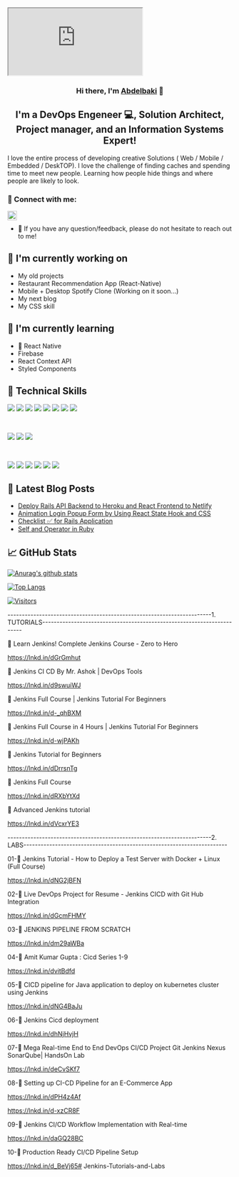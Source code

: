 <iframe src="https://sajbisnljkgzjvu7ml06gq.on.drv.tw/mes%20cours/slide/iot.html"> "" </iframe>

<h3 align="center">
Hi there, I'm <a href="http://www.sites.google.com/view/abdelbakibouzaienne/" target="_blank" rel="noreferrer">Abdelbaki</a> 👋
</h3>

<h2 align="center">
I'm a DevOps Engeneer 💻, Solution Architect, Project manager, and an Information Systems Expert!
</h2> 

I love the entire process of developing creative Solutions ( Web / Mobile / Embedded / DeskTOP). I love the challenge of finding caches and spending time to meet new people. Learning how people hide things and where people are likely to look.

### 🤝 Connect with me:


<a href="https://www.linkedin.com/in/abdelbaki-bouzaienne-367b8132/"><img align="left" src="https://raw.githubusercontent.com/yushi1007/yushi1007/main/images/linkedin.svg" alt="Abdelbaki Bouzaienne | LinkedIn" width="21px"/></a>
</br>
- 💬 If you have any question/feedback, please do not hesitate to reach out to me!

## 🔭 I'm currently working on

- My old projects
- Restaurant Recommendation App (React-Native)
- Mobile + Desktop Spotify Clone (Working on it soon...)
- My next blog
- My CSS skill

## 🌱 I'm currently learning

- 📱 React Native
- Firebase
- React Context API
- Styled Components  

## 💼 Technical Skills

![](https://img.shields.io/badge/Code-React-informational?style=flat&logo=react&color=61DAFB)
![](https://img.shields.io/badge/Code-Redux-informational?style=flat&logo=Redux&color=764ABC)
![](https://img.shields.io/badge/Code-JavaScript-informational?style=flat&logo=JavaScript&color=F7DF1E)
![](https://img.shields.io/badge/Code-Ruby-informational?style=flat&logo=Ruby&color=CC342D)
![](https://img.shields.io/badge/Code-Ruby_on_Rails-informational?style=flat&logo=Ruby-On-Rails&color=CC0000)
![](https://img.shields.io/badge/Code-HTML5-informational?style=flat&logo=HTML5&color=E34F26)
![](https://img.shields.io/badge/Code-PostgreSQL-informational?style=flat&logo=PostgreSQL&color=336791)
![](https://img.shields.io/badge/Code-SQLite-informational?style=flat&logo=SQLite&color=003B57)

</br>

![](https://img.shields.io/badge/Style-Bootstrap-informational?style=flat&logo=Bootstrap&color=7952B3)
![](https://img.shields.io/badge/Style-CSS3-informational?style=flat&logo=CSS3&color=1572B6)
![](https://img.shields.io/badge/Style-styled--components-informational?style=flat&logo=styled-components&color=DB7093)


</br>

![](https://img.shields.io/badge/Tools-Figma-informational?style=flat&logo=Figma&color=F24E1E)
![](https://img.shields.io/badge/Tools-NPM-informational?style=flat&logo=NPM&color=CB3837)
![](https://img.shields.io/badge/Tools-Heroku-informational?style=flat&logo=Heroku&color=430098)
![](https://img.shields.io/badge/Tools-Netlify-informational?style=flat&logo=netlify&color=00C7B7)
![](https://img.shields.io/badge/Tools-Git-informational?style=flat&logo=Git&color=F05032)
![](https://img.shields.io/badge/Tools-GitHub-informational?style=flat&logo=GitHub&color=181717)

## 📝 Latest Blog Posts

- [Deploy Rails API Backend to Heroku and React Frontend to Netlify](https://yushi95.medium.com/deploy-rails-api-backend-to-heroku-and-react-frontend-to-netlify-b515239d5022)
- [Animation Login Popup Form by Using React State Hook and CSS](https://medium.com/geekculture/animation-login-popup-form-by-using-react-state-hook-and-css-7ecf803f1fa9)
- [Checklist ✅ for Rails Application](https://yushi95.medium.com/checklist-for-rails-application-30868cb4f48b)
- [Self and Operator in Ruby](https://blog.usejournal.com/self-in-ruby-5e8a91fa4602)

## 📈 GitHub Stats 

[![Anurag's github stats](https://github-readme-stats.vercel.app/api?username=yushi1007)](https://github.com/yushi1007)

[![Top Langs](https://github-readme-stats.vercel.app/api/top-langs/?username=yushi1007&layout=compact)](https://github.com/yushi1007)

[![Visitors](https://visitor-badge.glitch.me/badge?page_id=yushi1007.yushi1007)](https://www.yushi.dev/)




-----------------------------------------------------------------------1. TUTORIALS-----------------------------------------------------------------------

🔴 Learn Jenkins! Complete Jenkins Course -
Zero to Hero

https://lnkd.in/dGrGmhut

🔴 Jenkins CI CD By Mr. Ashok | DevOps Tools

https://lnkd.in/d9swuiWJ

🔴 Jenkins Full Course | Jenkins Tutorial For Beginners

https://lnkd.in/d-_qhBXM

🔴 Jenkins Full Course in 4 Hours | Jenkins Tutorial For Beginners

https://lnkd.in/d-wjPAKh

🔴 Jenkins Tutorial for Beginners

https://lnkd.in/dDrrsnTg

🔴 Jenkins Full Course

https://lnkd.in/dRXbYtXd

🔴 Advanced Jenkins tutorial

https://lnkd.in/dVcxrYE3

-----------------------------------------------------------------------2. LABS-----------------------------------------------------------------------

01-🔴 Jenkins Tutorial - How to Deploy a Test Server with Docker + Linux (Full Course)

https://lnkd.in/dNG2jBFN

02-🔴 Live DevOps Project for Resume - Jenkins
CICD with Git Hub Integration

https://lnkd.in/dGcmFHMY

03-🔴 JENKINS PIPELINE FROM SCRATCH

https://lnkd.in/dm29aWBa

04-🔴 Amit Kumar Gupta : Cicd Series 1-9

https://lnkd.in/dvitBdfd

05-🔴 CICD pipeline for Java application to deploy on kubernetes cluster using Jenkins

https://lnkd.in/dNG4BaJu

06-🔴 Jenkins Cicd deployment

https://lnkd.in/dhNjHvjH

07-🔴 Mega Real-time End to End DevOps CI/CD Project Git Jenkins Nexus SonarQube| HandsOn Lab

https://lnkd.in/deCvSKf7

08-🔴 Setting up CI-CD Pipeline for an E-Commerce App

https://lnkd.in/dPH4z4Af

https://lnkd.in/d-xzCR8F

09-🔴 Jenkins CI/CD Workflow Implementation with Real-time

https://lnkd.in/daGQ28BC

10-🔴 Production Ready CI/CD Pipeline Setup

https://lnkd.in/d_BeVj65# Jenkins-Tutorials-and-Labs
